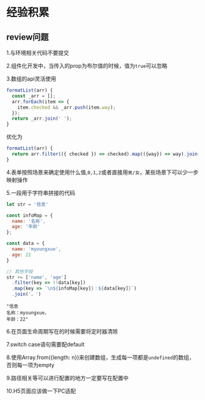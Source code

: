 # 经验积累

## review问题

1.与环境相关代码不要提交

2.组件化开发中，当传入的prop为布尔值的时候，值为`true`可以忽略

3.数组的api灵活使用

```js
formatList(arr) {
  const _arr = [];
  arr.forEach(item => {
    item.checked && _arr.push(item.way);
  });
  return _arr.join(' ');
}
```

优化为

```js
formatList(arr) {
  return arr.filter(({ checked }) => checked).map(({way}) => way).join(' ');
}
```

4.表单按照场景来确定使用什么值,`0,1,2`或者直接用`男/女`，某些场景下可以少一步映射操作

5.一段用于字符串拼接的代码

```js
let str = '信息'

const infoMap = {
  name: '名称',
  age: '年龄'
};

const data = {
  name: 'myoungxue',
  age: 22
}

// 其他字段
str += ['name', 'age']
  .filter(key => !!data[key])
  .map(key => `\n${infoMap[key]}：${data[key]}`)
  .join('，')
```

```console
"信息
名称：myoungxue，
年龄：22"
```

6.在页面生命周期写在的时候需要将定时器清除

7.switch case语句需要配default

8.使用Array.from({length: n})来创建数组，生成每一项都是`undefined`的数组，否则每一项为empty

9.路径相关等可以进行配置的地方一定要写在配置中

10.H5页面应该做一下PC适配
